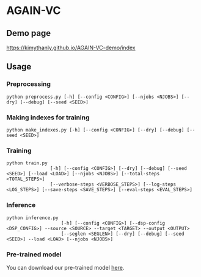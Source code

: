# AGAIN-VC

## Demo page
https://kimythanly.github.io/AGAIN-VC-demo/index

## Usage
### Preprocessing
```python preprocess.py [-h] [--config <CONFIG>] [--njobs <NJOBS>] [--dry] [--debug] [--seed <SEED>]```

### Making indexes for training
```python make_indexes.py [-h] [--config <CONFIG>] [--dry] [--debug] [--seed <SEED>]```

### Training
```
python train.py
                [-h] [--config <CONFIG>] [--dry] [--debug] [--seed <SEED>] [--load <LOAD>] [--njobs <NJOBS>] [--total-steps <TOTAL_STEPS>]
                [--verbose-steps <VERBOSE_STEPS>] [--log-steps <LOG_STEPS>] [--save-steps <SAVE_STEPS>] [--eval-steps <EVAL_STEPS>]
```

### Inference
```
python inference.py
                    [-h] [--config <CONFIG>] [--dsp-config <DSP_CONFIG>] --source <SOURCE> --target <TARGET> --output <OUTPUT>
                    [--seglen <SEGLEN>] [--dry] [--debug] [--seed <SEED>] --load <LOAD> [--njobs <NJOBS>]
```

### Pre-trained model
You can download our pre-trained model [here](https://drive.google.com/drive/folders/1qxVVS07VWdp1Kwsf-XI7TyD0fowA7bGp?usp=sharing).
